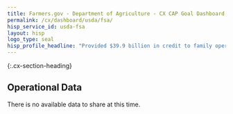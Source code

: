 ```yaml
---
title: Farmers.gov - Department of Agriculture - CX CAP Goal Dashboard
permalink: /cx/dashboard/usda/fsa/
hisp_service_id: usda-fsa
layout: hisp
logo_type: seal
hisp_profile_headline: "Provided $39.9 billion in credit to family operations, supporting Americans in agriculture."
---
```


{:.cx-section-heading}
## Operational Data

There is no available data to share at this time. 
